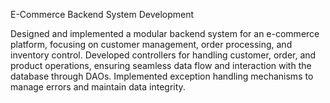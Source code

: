 E-Commerce Backend System Development

Designed and implemented a modular backend system for an e-commerce platform, focusing on customer management, order processing, and inventory control.
Developed controllers for handling customer, order, and product operations, ensuring seamless data flow and interaction with the database through DAOs.
Implemented exception handling mechanisms to manage errors and maintain data integrity.
